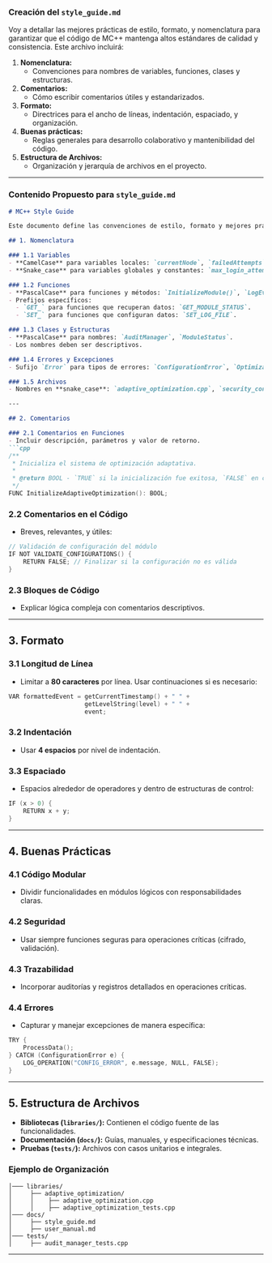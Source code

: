 ### Creación del `style_guide.md`

Voy a detallar las mejores prácticas de estilo, formato, y nomenclatura para garantizar que el código de MC++ mantenga altos estándares de calidad y consistencia. Este archivo incluirá:

1. **Nomenclatura:**
   - Convenciones para nombres de variables, funciones, clases y estructuras.
2. **Comentarios:**
   - Cómo escribir comentarios útiles y estandarizados.
3. **Formato:**
   - Directrices para el ancho de líneas, indentación, espaciado, y organización.
4. **Buenas prácticas:**
   - Reglas generales para desarrollo colaborativo y mantenibilidad del código.
5. **Estructura de Archivos:**
   - Organización y jerarquía de archivos en el proyecto.

---

### Contenido Propuesto para `style_guide.md`

```markdown
# MC++ Style Guide

Este documento define las convenciones de estilo, formato y mejores prácticas para desarrollar en MC++. Su propósito es mantener un código consistente, legible y fácil de mantener.

## 1. Nomenclatura

### 1.1 Variables
- **CamelCase** para variables locales: `currentNode`, `failedAttempts`.
- **Snake_case** para variables globales y constantes: `max_login_attempts`, `MASTER_KEY`.

### 1.2 Funciones
- **PascalCase** para funciones y métodos: `InitializeModule()`, `LogEvent()`.
- Prefijos específicos:
  - `GET_` para funciones que recuperan datos: `GET_MODULE_STATUS`.
  - `SET_` para funciones que configuran datos: `SET_LOG_FILE`.

### 1.3 Clases y Estructuras
- **PascalCase** para nombres: `AuditManager`, `ModuleStatus`.
- Los nombres deben ser descriptivos.

### 1.4 Errores y Excepciones
- Sufijo `Error` para tipos de errores: `ConfigurationError`, `OptimizationModuleError`.

### 1.5 Archivos
- Nombres en **snake_case**: `adaptive_optimization.cpp`, `security_config.json`.

---

## 2. Comentarios

### 2.1 Comentarios en Funciones
- Incluir descripción, parámetros y valor de retorno.
```cpp
/**
 * Inicializa el sistema de optimización adaptativa.
 * 
 * @return BOOL - `TRUE` si la inicialización fue exitosa, `FALSE` en caso contrario.
 */
FUNC InitializeAdaptiveOptimization(): BOOL;
```

### 2.2 Comentarios en el Código
- Breves, relevantes, y útiles:
```cpp
// Validación de configuración del módulo
IF NOT VALIDATE_CONFIGURATIONS() {
    RETURN FALSE; // Finalizar si la configuración no es válida
}
```

### 2.3 Bloques de Código
- Explicar lógica compleja con comentarios descriptivos.

---

## 3. Formato

### 3.1 Longitud de Línea
- Limitar a **80 caracteres** por línea. Usar continuaciones si es necesario:
```cpp
VAR formattedEvent = getCurrentTimestamp() + " " +
                     getLevelString(level) + " " +
                     event;
```

### 3.2 Indentación
- Usar **4 espacios** por nivel de indentación.

### 3.3 Espaciado
- Espacios alrededor de operadores y dentro de estructuras de control:
```cpp
IF (x > 0) {
    RETURN x + y;
}
```

---

## 4. Buenas Prácticas

### 4.1 Código Modular
- Dividir funcionalidades en módulos lógicos con responsabilidades claras.

### 4.2 Seguridad
- Usar siempre funciones seguras para operaciones críticas (cifrado, validación).

### 4.3 Trazabilidad
- Incorporar auditorías y registros detallados en operaciones críticas.

### 4.4 Errores
- Capturar y manejar excepciones de manera específica:
```cpp
TRY {
    ProcessData();
} CATCH (ConfigurationError e) {
    LOG_OPERATION("CONFIG_ERROR", e.message, NULL, FALSE);
}
```

---

## 5. Estructura de Archivos

- **Bibliotecas (`libraries/`):** Contienen el código fuente de las funcionalidades.
- **Documentación (`docs/`):** Guías, manuales, y especificaciones técnicas.
- **Pruebas (`tests/`):** Archivos con casos unitarios e integrales.

### Ejemplo de Organización
```
│─── libraries/
│     ├── adaptive_optimization/
│     │    ├── adaptive_optimization.cpp
│     │    ├── adaptive_optimization_tests.cpp
│─── docs/
│     ├── style_guide.md
│     ├── user_manual.md
│─── tests/
│     ├── audit_manager_tests.cpp
```

---

